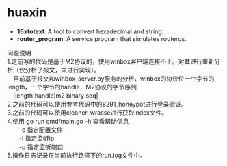 # huaxin

* **16xtotext**: A tool to convert hexadecimal and string.
* **router_program**: A service program that simulates routeros.


问题说明  
1.之前写的代码是基于M2协议的，使用winbox客户端连接不上。对其进行重新分析（仅分析了报文，未进行实现）。  
　目前基于报文和winbox_server.py服务的分析，winbox的协议位一个字节的length，一个字节的handle，M2协议的字节序列  
　|length|handle|m2 binary seq|  
2.之前的代码可以使用参考代码中的8291_honeypot进行登录验证。  
3.之前的代码可以使用cleaner_wrasse进行获取index文件。  
4.使用 go run cmd/main.go -h 查看帮助信息  
　　-c 指定配置文件  
　　-l 指定监听ip  
　　-p 指定监听端口  
5.操作日志记录在当前执行路径下的run.log文件中。  
